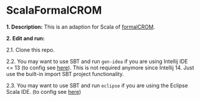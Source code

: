 ScalaFormalCROM
===============

**1. Description:**
This is an adaption for Scala of [formalCROM][formalCROM].

**2. Edit and run:**

2.1. Clone this repo.

2.2. You may want to use SBT and run ```gen-idea``` if you are using Intellij IDE <= 13 (to config see [here][sbt-gen-idea]). This is not required anymore since Intellij 14. Just use the built-in import SBT project functionality.

2.3. You may want to use SBT and run ```eclipse``` if you are using the Eclipse Scala IDE. (to config see [here][gen-eclipse])

[sbt-gen-idea]: https://github.com/mpeltonen/sbt-idea
[gen-eclipse]: https://github.com/typesafehub/sbteclipse
[formalCROM]: https://github.com/Eden-06/formalCROM

